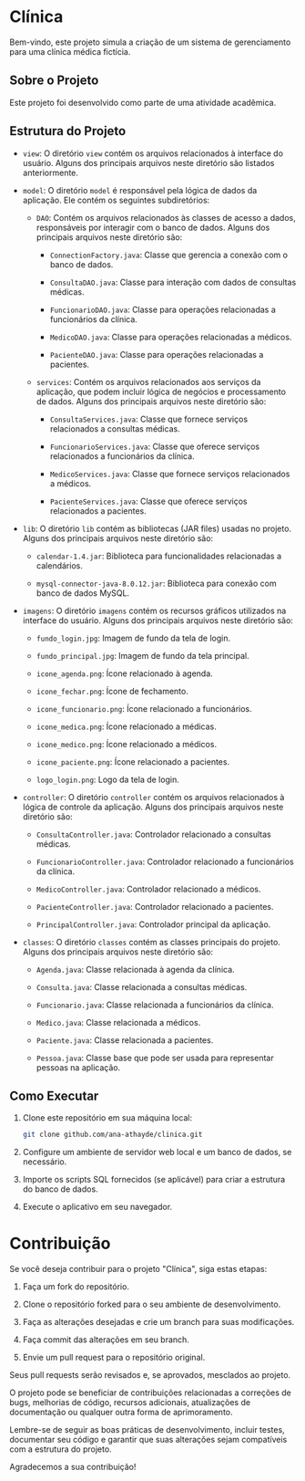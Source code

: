 # Clínica

Bem-vindo, este projeto simula a criação de um sistema de gerenciamento para uma clínica médica fictícia.

## Sobre o Projeto

Este projeto foi desenvolvido como parte de uma atividade acadêmica.

## Estrutura do Projeto

- `view`: O diretório `view` contém os arquivos relacionados à interface do usuário. Alguns dos principais arquivos neste diretório são listados anteriormente.

- `model`: O diretório `model` é responsável pela lógica de dados da aplicação. Ele contém os seguintes subdiretórios:

  - `DAO`: Contém os arquivos relacionados às classes de acesso a dados, responsáveis por interagir com o banco de dados. Alguns dos principais arquivos neste diretório são:

    - `ConnectionFactory.java`: Classe que gerencia a conexão com o banco de dados.

    - `ConsultaDAO.java`: Classe para interação com dados de consultas médicas.

    - `FuncionarioDAO.java`: Classe para operações relacionadas a funcionários da clínica.

    - `MedicoDAO.java`: Classe para operações relacionadas a médicos.

    - `PacienteDAO.java`: Classe para operações relacionadas a pacientes.

  - `services`: Contém os arquivos relacionados aos serviços da aplicação, que podem incluir lógica de negócios e processamento de dados. Alguns dos principais arquivos neste diretório são:

    - `ConsultaServices.java`: Classe que fornece serviços relacionados a consultas médicas.

    - `FuncionarioServices.java`: Classe que oferece serviços relacionados a funcionários da clínica.

    - `MedicoServices.java`: Classe que fornece serviços relacionados a médicos.

    - `PacienteServices.java`: Classe que oferece serviços relacionados a pacientes.

- `lib`: O diretório `lib` contém as bibliotecas (JAR files) usadas no projeto. Alguns dos principais arquivos neste diretório são:

    - `calendar-1.4.jar`: Biblioteca para funcionalidades relacionadas a calendários.
    
    - `mysql-connector-java-8.0.12.jar`: Biblioteca para conexão com banco de dados MySQL.

- `imagens`: O diretório `imagens` contém os recursos gráficos utilizados na interface do usuário. Alguns dos principais arquivos neste diretório são:

    - `fundo_login.jpg`: Imagem de fundo da tela de login.
    
    - `fundo_principal.jpg`: Imagem de fundo da tela principal.
    
    - `icone_agenda.png`: Ícone relacionado à agenda.
    
    - `icone_fechar.png`: Ícone de fechamento.
    
    - `icone_funcionario.png`: Ícone relacionado a funcionários.
    
    - `icone_medica.png`: Ícone relacionado a médicas.
    
    - `icone_medico.png`: Ícone relacionado a médicos.
    
    - `icone_paciente.png`: Ícone relacionado a pacientes.
    
    - `logo_login.png`: Logo da tela de login.

- `controller`: O diretório `controller` contém os arquivos relacionados à lógica de controle da aplicação. Alguns dos principais arquivos neste diretório são:

    - `ConsultaController.java`: Controlador relacionado a consultas médicas.
    
    - `FuncionarioController.java`: Controlador relacionado a funcionários da clínica.
    
    - `MedicoController.java`: Controlador relacionado a médicos.
    
    - `PacienteController.java`: Controlador relacionado a pacientes.
    
    - `PrincipalController.java`: Controlador principal da aplicação.

- `classes`: O diretório `classes` contém as classes principais do projeto. Alguns dos principais arquivos neste diretório são:

    - `Agenda.java`: Classe relacionada à agenda da clínica.
    
    - `Consulta.java`: Classe relacionada a consultas médicas.
    
    - `Funcionario.java`: Classe relacionada a funcionários da clínica.
    
    - `Medico.java`: Classe relacionada a médicos.
    
    - `Paciente.java`: Classe relacionada a pacientes.
    
    - `Pessoa.java`: Classe base que pode ser usada para representar pessoas na aplicação.

## Como Executar

1. Clone este repositório em sua máquina local:

   ```bash
   git clone github.com/ana-athayde/clinica.git

2. Configure um ambiente de servidor web local e um banco de dados, se necessário.

3. Importe os scripts SQL fornecidos (se aplicável) para criar a estrutura do banco de dados.

4. Execute o aplicativo em seu navegador.

# Contribuição

Se você deseja contribuir para o projeto "Clínica", siga estas etapas:

1. Faça um fork do repositório.

2. Clone o repositório forked para o seu ambiente de desenvolvimento.

3. Faça as alterações desejadas e crie um branch para suas modificações.

4. Faça commit das alterações em seu branch.

5. Envie um pull request para o repositório original.

Seus pull requests serão revisados e, se aprovados, mesclados ao projeto.

O projeto pode se beneficiar de contribuições relacionadas a correções de bugs, melhorias de código, recursos adicionais, atualizações de documentação ou qualquer outra forma de aprimoramento.

Lembre-se de seguir as boas práticas de desenvolvimento, incluir testes, documentar seu código e garantir que suas alterações sejam compatíveis com a estrutura do projeto.

Agradecemos a sua contribuição!

